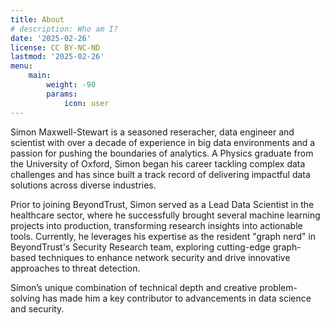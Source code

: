 ```yaml
---
title: About
# description: Who am I?
date: '2025-02-26'
license: CC BY-NC-ND
lastmod: '2025-02-26'
menu:
    main: 
        weight: -90
        params:
            icon: user
---
```


Simon Maxwell-Stewart is a seasoned reseracher, data engineer and scientist with over a decade of experience in big data environments and a passion for pushing the boundaries of analytics. A Physics graduate from the University of Oxford, Simon began his career tackling complex data challenges and has since built a track record of delivering impactful data solutions across diverse industries.

Prior to joining BeyondTrust, Simon served as a Lead Data Scientist in the healthcare sector, where he successfully brought several machine learning projects into production, transforming research insights into actionable tools. Currently, he leverages his expertise as the resident "graph nerd" in BeyondTrust's Security Research team, exploring cutting-edge graph-based techniques to enhance network security and drive innovative approaches to threat detection.

Simon’s unique combination of technical depth and creative problem-solving has made him a key contributor to advancements in data science and security.